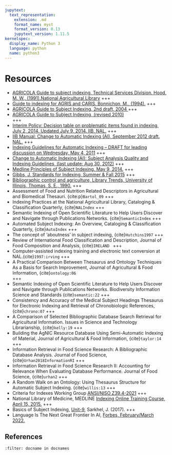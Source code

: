 ```yaml
---
jupytext:
  text_representation:
    extension: .md
    format_name: myst
    format_version: 0.13
    jupytext_version: 1.11.5
kernelspec:
  display_name: Python 3
  language: python
  name: python3
---
```


# Resources
* [AGRICOLA Guide to subject indexing, Technical Services Division. Hood, M. W., (1991).National Agricultural Library](https://drive.google.com/file/d/1P-6qPdme76bSz1FlqATmagMpUoSEc0vv/view?usp=share_link) 
+++
* [Guide to indexing for AGRIS and CARIS. Bonnichon, M., (1994).]() 
+++
* [AGRICOLA Guide to Subject Indexing, 2nd draft, 2004 ](https://drive.google.com/file/d/1nMUq1DwP5lSdg-J6VR2IaJ3IcLEnd_Ip/view?usp=share_link) 
+++
* [AGRICOLA Guide to Subject Indexing, (revised 2010)](https://drive.google.com/file/d/1VcFCqQ3BMmNLPDzgTYbCI-Eki9CL--Vk/view?usp=share_link)  
+++
* [Interim Policy: Decision table on problematic items found in indexing, July 2, 2014. Updated July 9, 2014. IIB, NAL.](https://drive.google.com/file/d/1NoWPZSkbXGzfhCmvPR5n5RnwqWhEhSB9/view?usp=share_link) 
+++
* [IIB Manual: Change to Automatic Indexing (AI), September 2012 draft. NAL.](https://drive.google.com/file/d/19oAT-jZ6VPe946l27ZO85kLM4DMHmAzQ/view?usp=share_link) 
+++
* [Indexing Guidelines for Automatic Indexing – DRAFT for leading discussion on Wednesday, May 4, 2011](https://drive.google.com/file/d/1Xl-ncNpbdBzu7QeyWElYyGydhKYE_Eul/view?usp=share_link)
+++
* [Change to Automatic Indexing (AI): Subject Analysis Quality and Indexing Guidelines, (last update: Aug 30, 2012)](https://drive.google.com/file/d/1P4HHLY3MqG9KXPpSQ__-WtTiRu3Ic9A_/view?usp=share_link)
+++
* [Medline Principles of Subject Indexing. May 9, 2014.](https://drive.google.com/file/d/1OK7lqsiRrZILmUgxul2auc1HOHgK1y_d/view?usp=share_link) 
+++
* [Gibbs, J. Standards for Indexing, Summer & Fall 2015](https://drive.google.com/file/d/1w-Ia5UXM6r-sHBfga8yCeyU2TBo_cjEZ/view?usp=share_link)
+++
* [Bibliographic control and agriculture, Library Trends, University of Illinois, Thomas, S. E., 1990.](https://drive.google.com/file/d/1EIjo-H7apg-tSDNC7f2fyCChSfVFUyje/view?usp=share_link)
+++
* Assessment of Food and Nutrition Related Descriptors in Agricultural and Biomedical Thesauri. {cite:p}`Bartol_09`
+++
* Indexing Practices at the National Agricultural Library, Cataloging & Classification Quarterly, {cite}`NALIndex`
+++
* Semantic Indexing of Open Scientific Literature to Help Users Discover and Navigate through Publications Networks. {cite}`SemanticIndex`
+++
* Automated Subject Indexing: An Overview, Cataloging & Classification Quarterly, {cite}`AutoIndex`
+++
* The concept of ‘aboutness’ in subject indexing, {cite}`Hutchins1997`
+++
* Review of International Food Classification and Description, Journal of Food Composition and Analysis, {cite}`IRELAND `
+++
* Computer-assisted indexing training and electronic text conversion at NAL.{cite}`1997:irving`
+++
* A Practical Comparison Between Thesaurus and Ontology Techniques As a Basis for Search Improvement, Journal of Agricultural & Food Information, {cite}`ontology:06`   
+++
* Semantic Indexing of Open Scientific Literature to Help Users Discover and Navigate through Publications Networks. Biodiversity Information Science and Standards {cite}`semantic:22`
+++
* Consistency and Accuracy of the Medical Subject Headings Thesaurus for Electronic Indexing and Retrieval of Chronobiologic References,{cite}`chrono:07`
+++
* A Comparison of Selected Bibliographic Database Search Retrieval for Agricultural Information. Issues in Science and Technology Librarianship, {cite}`kelly:19`
+++
* Building the AgNIC Resource Database Using Semi-Automatic Indexing of Material, Journal of Agricultural & Food Information, {cite}`taylor:14`
+++
* Information Retrieval in Food Science Research: A Bibliographic Database Analysis. Journal of Food Science, {cite}`Urhan2018InformationRI`
+++
* Information Retrieval in Food Science Research II: Accounting for Relevance When Evaluating Database Performance. Journal of Food Science, {cite}`urhan2`
+++
* A Random Walk on an Ontology: Using Thesaurus Structure for Automatic Subject Indexing. {cite}`willis:13`
+++
* Criteria for Indexes Working Group [ANSI/NISO Z39.4-2021](https://groups.niso.org/higherlogic/ws/public/download/25816/ANSI_NISO_Z39.94-2021_Criteria_for_Indexes.pdf)
+++
* National Library of Medicine, MEDLINE [Indexing Online Training Course, April 15, 2015.](https://www.nlm.nih.gov/bsd/indexing/training/USE_010.html)
+++
* Basics of Subject Indexing, [Unit-9](http://egyankosh.ac.in/handle/123456789/35769), Sarkhel, J. (2017). 
+++
* Language Is The Next Great Frontier In AI, [Forbes, February/March 2022.](https://www.forbes.com/sites/robtoews/2022/02/13/language-is-the-next-great-frontier-in-ai/?sh=713f820a5c50)

## References 
```{bibliography} /book/references/references2.bib
:filter: docname in docnames
```
